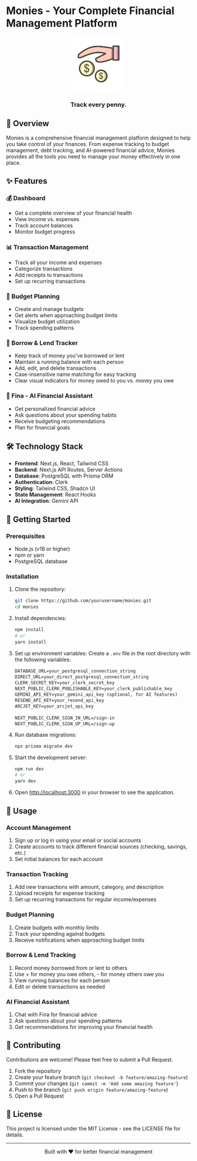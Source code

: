# Monies - Your Complete Financial Management Platform

<div align="center">
  <img src="/public/logo.png" alt="Monies Logo" width="150" />
  <h3>Track every penny.</h3>
</div>

## 🌟 Overview

Monies is a comprehensive financial management platform designed to help you take control of your finances. From expense tracking to budget management, debt tracking, and AI-powered financial advice, Monies provides all the tools you need to manage your money effectively in one place.

## ✨ Features

### 💰 Dashboard
- Get a complete overview of your financial health
- View income vs. expenses
- Track account balances
- Monitor budget progress

### 📊 Transaction Management
- Track all your income and expenses
- Categorize transactions
- Add receipts to transactions
- Set up recurring transactions

### 📝 Budget Planning
- Create and manage budgets
- Get alerts when approaching budget limits
- Visualize budget utilization
- Track spending patterns

### 🤝 Borrow & Lend Tracker
- Keep track of money you've borrowed or lent
- Maintain a running balance with each person
- Add, edit, and delete transactions
- Case-insensitive name matching for easy tracking
- Clear visual indicators for money owed to you vs. money you owe

### 🤖 Fina - AI Financial Assistant
- Get personalized financial advice
- Ask questions about your spending habits
- Receive budgeting recommendations
- Plan for financial goals

## 🛠️ Technology Stack

- **Frontend**: Next.js, React, Tailwind CSS
- **Backend**: Next.js API Routes, Server Actions
- **Database**: PostgreSQL with Prisma ORM
- **Authentication**: Clerk
- **Styling**: Tailwind CSS, Shadcn UI
- **State Management**: React Hooks
- **AI Integration**: Gemini API

## 🚀 Getting Started

### Prerequisites

- Node.js (v18 or higher)
- npm or yarn
- PostgreSQL database

### Installation

1. Clone the repository:
   ```bash
   git clone https://github.com/yourusername/monies.git
   cd monies
   ```

2. Install dependencies:
   ```bash
   npm install
   # or
   yarn install
   ```

3. Set up environment variables:
   Create a `.env` file in the root directory with the following variables:
   ```
   DATABASE_URL=your_postgresql_connection_string
   DIRECT_URL=your_direct_postgresql_connection_string
   CLERK_SECRET_KEY=your_clerk_secret_key
   NEXT_PUBLIC_CLERK_PUBLISHABLE_KEY=your_clerk_publishable_key
   GEMINI_API_KEY=your_gemini_api_key (optional, for AI features)
   RESEND_API_KEY=your_resend_api_key
   ARCJET_KEY=your_arcjet_api_key
   
   NEXT_PUBLIC_CLERK_SIGN_IN_URL=/sign-in
   NEXT_PUBLIC_CLERK_SIGN_UP_URL=/sign-up
   ```

4. Run database migrations:
   ```bash
   npx prisma migrate dev
   ```

5. Start the development server:
   ```bash
   npm run dev
   # or
   yarn dev
   ```

6. Open [http://localhost:3000](http://localhost:3000) in your browser to see the application.

## 📱 Usage

### Account Management
1. Sign up or log in using your email or social accounts
2. Create accounts to track different financial sources (checking, savings, etc.)
3. Set initial balances for each account

### Transaction Tracking
1. Add new transactions with amount, category, and description
2. Upload receipts for expense tracking
3. Set up recurring transactions for regular income/expenses

### Budget Planning
1. Create budgets with monthly limits
2. Track your spending against budgets
3. Receive notifications when approaching budget limits

### Borrow & Lend Tracking
1. Record money borrowed from or lent to others
2. Use + for money you owe others, - for money others owe you
3. View running balances for each person
4. Edit or delete transactions as needed

### AI Financial Assistant
1. Chat with Fina for financial advice
2. Ask questions about your spending patterns
3. Get recommendations for improving your financial health

## 🤝 Contributing

Contributions are welcome! Please feel free to submit a Pull Request.

1. Fork the repository
2. Create your feature branch (`git checkout -b feature/amazing-feature`)
3. Commit your changes (`git commit -m 'Add some amazing feature'`)
4. Push to the branch (`git push origin feature/amazing-feature`)
5. Open a Pull Request

## 📄 License

This project is licensed under the MIT License - see the LICENSE file for details.


---

<div align="center">
  <p>Built with ❤️ for better financial management</p>
</div>
